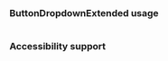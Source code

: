```jsx {"file": "./examples/TabsExtended_0_default.jsx", "props": {"className": "light-background"}}
```

### ButtonDropdownExtended usage

```jsx {"file": "./examples/TabsExtended_1_marked.jsx", "props": {"className": "light-background"}}
```

### Accessibility support

```jsx {"file": "./examples/TabsExtended_2_accessible.jsx", "props": {"className": "light-background"}}
```